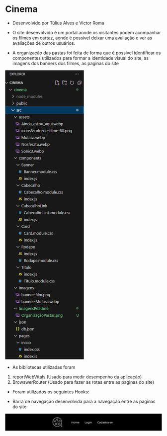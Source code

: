 # Cinema

- Desenvolvido por Túlius Alves e Victor Roma

- O site desenvolvido é um portal aonde os visitantes podem acompanhar os filmes em cartaz, aonde é possivel deixar uma avaliação e ver as avaliações de outros usuários.

- A organização das pastas foi feita de forma que é possivel identificar os componentes utilizados para formar a identidade visual do site, as imagens dos banners dos filmes, as paginas do site

![Organização de pastas](cinema/src/ImagensReadme/OrganizaçãoDasPastas.png)

- As bibliotecas utilizadas foram

1. reportWebVitals (Usado para medir desempenho da aplicação)
2. BrowswerRouter (Usado para fazer as rotas entre as paginas do site)

- Foram utilizados os seguintes Hooks:

- Barra de navegação desenvolvida para a navegação entre as paginas do site

![Barra de navegação](cinema/src/ImagensReadme/Navbar.png)
